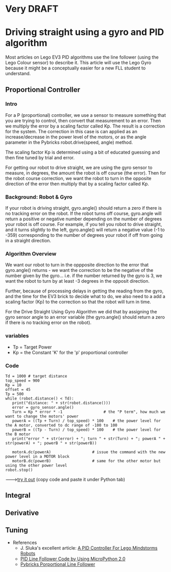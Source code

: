 # Very DRAFT

# Driving straight using a gyro and PID algorithm

Most articles on Lego EV3 PID algorithms use the line follower (using the Lego Colour sensor) to describe it.  This article will use the Lego Gyro because it might be a conceptually easier for a new FLL student to understand.

## Proportional Controller

### Intro
For a P (proportional) controller, we use a sensor to measure something that you are trying to control, then convert that measurement to an error.  Then we multiply the error by a scaling factor called Kp.  The result is a correction for the system.  The correction in this case is can applied as an increase/decrease in the power level of the motors, or as the angle parameter in the Pybricks robot.drive(speed, angle) method. 

The scaling factor Kp is determined using a bit of educated guessing and then fine tuned by trial and error. 

For getting our robot to drive straight, we are using the gyro sensor to measure, in degrees, the amount the robot is off course (the error).  Then for the robot course correction, we want the robot to turn in the opposite direction of the error then multiply that by a scaling factor called Kp.

### Background: Robot & Gyro
If your robot is driving straight, gyro.angle() should return a zero if there is no tracking error on the robot.  If the robot turns off course, gyro.angle will return a positive or negative number depending on the number of degrees your robot is off course.  For example, if you tell you robot to drive straight, and it turns slightly to the left, gyro.angle() will return a negative value (-1 to -359) corresponding to the number of degrees your robot if off from going in a straight direction.

### Algorithm Overview
We want our robot to turn in the oppposite direction to the error that gyro.angle() returns - we want the correction to be the negative of the number given by the gyro... i.e. if the number returned by the gyro is 3, we want the robot to turn by at least -3 degrees in the opposit direction.

Further, because of processing delays in getting the reading from the gyro, and the time for the EV3 brick to decide what to do, we also need to a add a scaling factor (Kp) to the correction so that the robot will turn in time.

For the Drive Straight Using Gyro Algorithm we did that by assigning the gyro sensor angle to an error variable (the gyro.angle() should return a zero if there is no tracking error on the robot). 

### variables
* Tp = Target Power
* Kp = the Constant 'K' for the 'p' proportional controller

### Code

```  
Td = 1000 # target distance
top_speed = 900
Kp = 10    
offset = 45
Tp = 500
while (robot.distance() < Td):
   print("distance: " + str(robot.distance())) 
   error = gyro_sensor.angle()
   Turn = Kp * error * -1                  # the "P term", how much we want to change the motors' power
   powerA = ((Tp + Turn) / top_speed) * 100    # the power level for the A motor, converted to dc range of -100 to 100
   powerB = ((Tp - Turn) / top_speed) * 100    # the power level for the B motor
   print("error " + str(error) + "; turn " + str(Turn) + "; powerA " + str(powerA) + "; powerB " + str(powerB))   

   motorA.dc(powerA)                  # issue the command with the new power level in a MOTOR block
   motorB.dc(powerB)                  # same for the other motor but using the other power level
robot.stop()

```  
--->[try it out](https://fll-pigeons.github.io/gamechangers/simulator/public/)  (copy code and paste it under Python tab)



## Integral

## Derivative

## Tuning









* References
  * J. Sluka's excellent article: [A PID Controller For Lego Mindstorms Robots](http://www.inpharmix.com/jps/PID_Controller_For_Lego_Mindstorms_Robots.html)
  * [PID Line Follower Code by Using MicroPython 2.0](https://thecodingfun.com/2020/06/16/lego-mindstorms-ev3-pid-line-follower-code-by-using-micropython-2-0/)
  * [Pybricks Porportional Line Follower](https://pybricks.github.io/ev3-micropython/examples/robot_educator_line.html)

